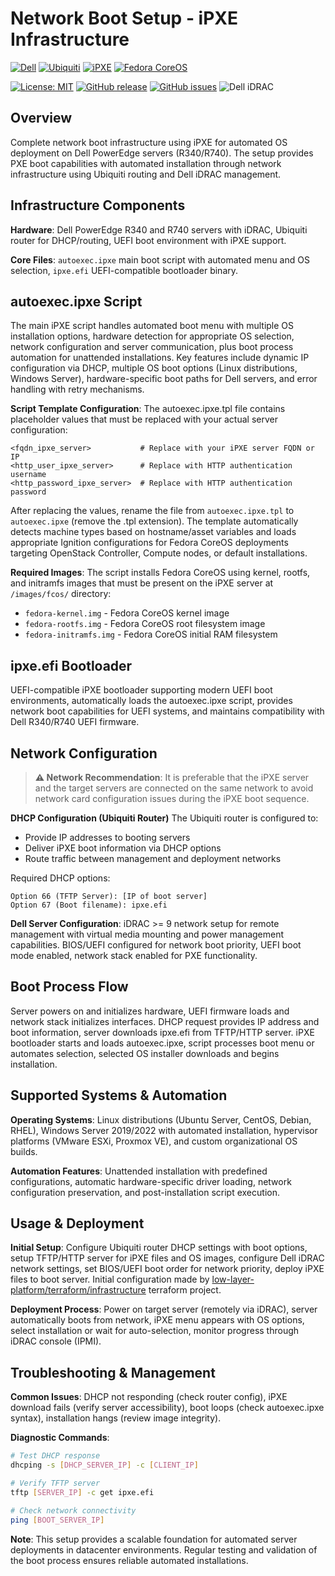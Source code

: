 # Network Boot Setup - iPXE Infrastructure

[![Dell](https://img.shields.io/badge/Dell%20PowerEdge-blue?style=for-the-badge&logo=dell&logoColor=white)](https://www.dell.com/support/kbdoc/en-us/000134115)
[![Ubiquiti](https://img.shields.io/badge/Ubiquiti-Dream%20Machine-0559C9?style=for-the-badge&logo=ubiquiti&logoColor=white)](https://ui.com/)
[![iPXE](https://img.shields.io/badge/iPXE-UEFI-green?style=for-the-badge&logo=boot&logoColor=white)](https://ipxe.org/)
[![Fedora CoreOS](https://img.shields.io/badge/Fedora%20CoreOS-51A2DA?style=for-the-badge&logo=fedora&logoColor=white)](https://getfedora.org/coreos/)

[![License: MIT](https://img.shields.io/badge/License-MIT-yellow.svg)](https://opensource.org/licenses/MIT)
[![GitHub release](https://img.shields.io/github/release/Astocanthus/low-layer-tftpboot.svg)](https://github.com/Astocanthus/low-layer-tftpboot/releases)
[![GitHub issues](https://img.shields.io/github/issues/Astocanthus/low-layer-tftpboot.svg)](https://github.com/Astocanthus/low-layer-tftpboot/issues)
![Dell iDRAC](https://img.shields.io/badge/Dell%20iDRAC-%3E%3D9-blue?logo=dell)

## Overview

Complete network boot infrastructure using iPXE for automated OS deployment on Dell PowerEdge servers (R340/R740). The setup provides PXE boot capabilities with automated installation through network infrastructure using Ubiquiti routing and Dell iDRAC management.

## Infrastructure Components

**Hardware**: Dell PowerEdge R340 and R740 servers with iDRAC, Ubiquiti router for DHCP/routing, UEFI boot environment with iPXE support.

**Core Files**: `autoexec.ipxe` main boot script with automated menu and OS selection, `ipxe.efi` UEFI-compatible bootloader binary.

## autoexec.ipxe Script

The main iPXE script handles automated boot menu with multiple OS installation options, hardware detection for appropriate OS selection, network configuration and server communication, plus boot process automation for unattended installations. Key features include dynamic IP configuration via DHCP, multiple OS boot options (Linux distributions, Windows Server), hardware-specific boot paths for Dell servers, and error handling with retry mechanisms.

**Script Template Configuration**: The autoexec.ipxe.tpl file contains placeholder values that must be replaced with your actual server configuration:

```
<fqdn_ipxe_server>           # Replace with your iPXE server FQDN or IP
<http_user_ipxe_server>      # Replace with HTTP authentication username  
<http_password_ipxe_server>  # Replace with HTTP authentication password
```

After replacing the values, rename the file from `autoexec.ipxe.tpl` to `autoexec.ipxe` (remove the .tpl extension). The template automatically detects machine types based on hostname/asset variables and loads appropriate Ignition configurations for Fedora CoreOS deployments targeting OpenStack Controller, Compute nodes, or default installations.

**Required Images**: The script installs Fedora CoreOS using kernel, rootfs, and initramfs images that must be present on the iPXE server at `/images/fcos/` directory:
- `fedora-kernel.img` - Fedora CoreOS kernel image
- `fedora-rootfs.img` - Fedora CoreOS root filesystem image  
- `fedora-initramfs.img` - Fedora CoreOS initial RAM filesystem

## ipxe.efi Bootloader  

UEFI-compatible iPXE bootloader supporting modern UEFI boot environments, automatically loads the autoexec.ipxe script, provides network boot capabilities for UEFI systems, and maintains compatibility with Dell R340/R740 UEFI firmware.

## Network Configuration

> **⚠️ Network Recommendation**: It is preferable that the iPXE server and the target servers are connected on the same network to avoid network card configuration issues during the iPXE boot sequence.

**DHCP Configuration (Ubiquiti Router)**
The Ubiquiti router is configured to:
- Provide IP addresses to booting servers
- Deliver iPXE boot information via DHCP options
- Route traffic between management and deployment networks

Required DHCP options:
```
Option 66 (TFTP Server): [IP of boot server]
Option 67 (Boot filename): ipxe.efi
```

**Dell Server Configuration**: iDRAC >= 9 network setup for remote management with virtual media mounting and power management capabilities. BIOS/UEFI configured for network boot priority, UEFI boot mode enabled, network stack enabled for PXE functionality.

## Boot Process Flow

Server powers on and initializes hardware, UEFI firmware loads and network stack initializes interfaces. DHCP request provides IP address and boot information, server downloads ipxe.efi from TFTP/HTTP server. iPXE bootloader starts and loads autoexec.ipxe, script processes boot menu or automates selection, selected OS installer downloads and begins installation.

## Supported Systems & Automation

**Operating Systems**: Linux distributions (Ubuntu Server, CentOS, Debian, RHEL), Windows Server 2019/2022 with automated installation, hypervisor platforms (VMware ESXi, Proxmox VE), and custom organizational OS builds.

**Automation Features**: Unattended installation with predefined configurations, automatic hardware-specific driver loading, network configuration preservation, and post-installation script execution.

## Usage & Deployment

**Initial Setup**: Configure Ubiquiti router DHCP settings with boot options, setup TFTP/HTTP server for iPXE files and OS images, configure Dell iDRAC network settings, set BIOS/UEFI boot order for network priority, deploy iPXE files to boot server.
Initial configuration made by [low-layer-platform/terraform/infrastructure](https://github.com/Astocanthus/low-layer-platform/tree/main/terraform/infrastructure) terraform project.

**Deployment Process**: Power on target server (remotely via iDRAC), server automatically boots from network, iPXE menu appears with OS options, select installation or wait for auto-selection, monitor progress through iDRAC console (IPMI).

## Troubleshooting & Management

**Common Issues**: DHCP not responding (check router config), iPXE download fails (verify server accessibility), boot loops (check autoexec.ipxe syntax), installation hangs (review image integrity).

**Diagnostic Commands**:
```bash
# Test DHCP response
dhcping -s [DHCP_SERVER_IP] -c [CLIENT_IP]

# Verify TFTP server
tftp [SERVER_IP] -c get ipxe.efi

# Check network connectivity
ping [BOOT_SERVER_IP]
```

**Note**: This setup provides a scalable foundation for automated server deployments in datacenter environments. Regular testing and validation of the boot process ensures reliable automated installations.

